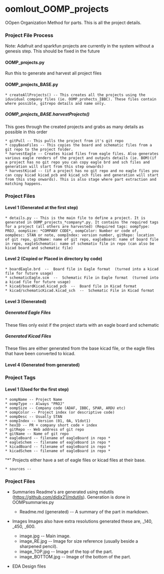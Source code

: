 # oomlout_OOMP_projects
OOpen Organization Method for parts. This is all the project details.


### Project File Process

Note: Adafruit and sparkfun projects are currently in the system without a genesis step. This should be fixed in the future

#### OOMP_projects.py 

Run this to generate and harvest all project files

#### OOMP_projects_BASE.py 

	* createAllProjects() -- This creates all the projects using the iduvidual company files (ie. OOMP_prohects_IBBC). These files contain where possible, gitrepo details and name only.

##### OOMP_projects_BASE.harvestProjects()

This goes through the created projects and grabs as many details as possible in this order

	* gitPull -- This pulls the project from it's git repo
	* copyBaseFiles -- This copies the board and schematic files from a git repo to the project folder. 
	* harvestEagle -- Creates kicad files from eagle files. Also generates various eagle renders of the project and outputs details (ie. BOM)(if a project has no git repo you can copy eagle brd and sch files and generation will start from this step onwards)
	* harvestKicad -- (if a project has no git repo and no eagle files you can copy kicad kicad_pcb and kicad_sch files and generation will start from this step onwards). This is also stage where part extraction and matching happens.

### Project Files  

#### Level 1 (Generated at the first step)

	* details.py -- This is the main file to define a project. It is generated in OOMP_projects_*company*.py. It contains the required tags for a project (all others are harvested) (Required tags: oompType: PROJ, oompSize: *COMPANY CODE*, oompColor: Number or code of, oompDesc: STAN or note, oompIndex: version number, gitRepo: location of git repo, gitName: name of git repo, eagleBoard: name of board file in repo, eagleSchematic: name of schemativ file in repo (can also be kicad board and schematic file)

#### Level 2 (Copied or Placed in directory by code)

	* boardEagle.brd  --  Board file in Eagle format  (turned into a kicad file for future usage)
    * schematicEagle.scm  --  Schematic File in Eagle format  (turned into a kicad file for future usage)
    * kicad/boardKicad.kicad_pcb  --  Board file in Kicad format
    * kicad/schematicKicad.kicad_sch  --  Schematic File in Kicad format

#### Level 3 (Generated)

##### Generated Eagle Files

These files only exist if the project starts with an eagle board and schematic	
	
	
##### Generated Kicad Files

These files are either generated from the base kicad file, or the eagle files that have been converted to kicad.

#### Level 4 (Generated from generated)

### Project Tags

#### Level 1 (Used for the first step)

	* oompName -- Project Name
	* oompType -- Always "PROJ"
	* oompSize -- Company code (ADAF, IBBC, SPAR, ARDU etc)
	* oompColor -- Project index (or descriptive code)
	* oompDesc -- Usually STAN
	* oompIndex -- Version (01, 0A, V1dot1)
	* hexID -- PR + company short code + index
	* gitRepo -- Web address of git repo
	* gitName -- Name of git repo
	* eagleBoard -- filename of eagleBoard in repo *
	* eagleSchem -- filename of eagleBoard in repo *
	* kicadBoard -- filename of eagleBoard in repo *
	* kicadSchem -- filename of eagleBoard in repo *
	
"*" Projects either have a set of eagle files or kicad files at their base.	

	
	
	
	* sources --
	
	






### Project Files
* Summaries
	Readme's are generated using mdutils (https://github.com/didix21/mdutils). Generation is done in OOMPsummaries.py
	* Readme.md (generated)  --  A summary of the part in markdown.

* Images
	Images also have extra resolutions generated these are, _140, _450, _600.
	* image.jpg  --  Main image.
	* image_RE.jpg  --  Image for size reference (usually beside a sharpened pencil).
	* image_TOP.jpg  --  Image of the top of the part.
	* image_BOTTOM.jpg  --  Image of the bottom of the part.
	
* EDA
    Design files
	
	